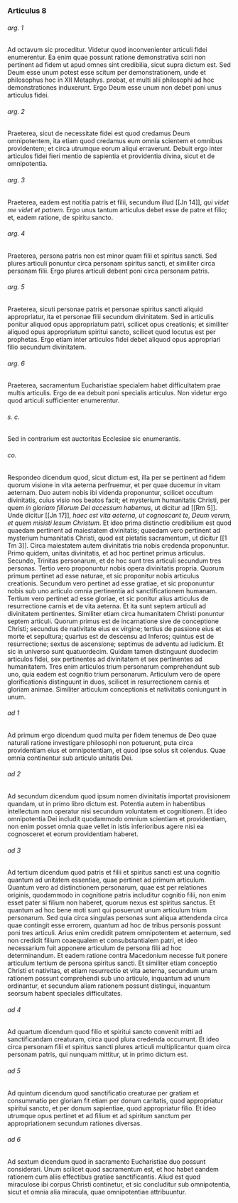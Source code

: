 ### Articulus 8

###### arg. 1
Ad octavum sic proceditur. Videtur quod inconvenienter articuli fidei enumerentur. Ea enim quae possunt ratione demonstrativa sciri non pertinent ad fidem ut apud omnes sint credibilia, sicut supra dictum est. Sed Deum esse unum potest esse scitum per demonstrationem, unde et philosophus hoc in XII Metaphys. probat, et multi alii philosophi ad hoc demonstrationes induxerunt. Ergo Deum esse unum non debet poni unus articulus fidei.

###### arg. 2
Praeterea, sicut de necessitate fidei est quod credamus Deum omnipotentem, ita etiam quod credamus eum omnia scientem et omnibus providentem; et circa utrumque eorum aliqui erraverunt. Debuit ergo inter articulos fidei fieri mentio de sapientia et providentia divina, sicut et de omnipotentia.

###### arg. 3
Praeterea, eadem est notitia patris et filii, secundum illud [[Jn 14]], *qui videt me videt et patrem*. Ergo unus tantum articulus debet esse de patre et filio; et, eadem ratione, de spiritu sancto.

###### arg. 4
Praeterea, persona patris non est minor quam filii et spiritus sancti. Sed plures articuli ponuntur circa personam spiritus sancti, et similiter circa personam filii. Ergo plures articuli debent poni circa personam patris.

###### arg. 5
Praeterea, sicuti personae patris et personae spiritus sancti aliquid appropriatur, ita et personae filii secundum divinitatem. Sed in articulis ponitur aliquod opus appropriatum patri, scilicet opus creationis; et similiter aliquod opus appropriatum spiritui sancto, scilicet quod locutus est per prophetas. Ergo etiam inter articulos fidei debet aliquod opus appropriari filio secundum divinitatem.

###### arg. 6
Praeterea, sacramentum Eucharistiae specialem habet difficultatem prae multis articulis. Ergo de ea debuit poni specialis articulus. Non videtur ergo quod articuli sufficienter enumerentur.

###### s. c.
Sed in contrarium est auctoritas Ecclesiae sic enumerantis.

###### co.
Respondeo dicendum quod, sicut dictum est, illa per se pertinent ad fidem quorum visione in vita aeterna perfruemur, et per quae ducemur in vitam aeternam. Duo autem nobis ibi videnda proponuntur, scilicet occultum divinitatis, cuius visio nos beatos facit; et mysterium humanitatis Christi, per quem *in gloriam filiorum Dei accessum habemus*, ut dicitur ad [[Rm 5]]. Unde dicitur [[Jn 17]], *haec est vita aeterna, ut cognoscant te, Deum verum, et quem misisti Iesum Christum*. Et ideo prima distinctio credibilium est quod quaedam pertinent ad maiestatem divinitatis; quaedam vero pertinent ad mysterium humanitatis Christi, quod est pietatis sacramentum, ut dicitur [[1 Tm 3]]. Circa maiestatem autem divinitatis tria nobis credenda proponuntur. Primo quidem, unitas divinitatis, et ad hoc pertinet primus articulus. Secundo, Trinitas personarum, et de hoc sunt tres articuli secundum tres personas. Tertio vero proponuntur nobis opera divinitatis propria. Quorum primum pertinet ad esse naturae, et sic proponitur nobis articulus creationis. Secundum vero pertinet ad esse gratiae, et sic proponuntur nobis sub uno articulo omnia pertinentia ad sanctificationem humanam. Tertium vero pertinet ad esse gloriae, et sic ponitur alius articulus de resurrectione carnis et de vita aeterna. Et ita sunt septem articuli ad divinitatem pertinentes. Similiter etiam circa humanitatem Christi ponuntur septem articuli. Quorum primus est de incarnatione sive de conceptione Christi; secundus de nativitate eius ex virgine; tertius de passione eius et morte et sepultura; quartus est de descensu ad Inferos; quintus est de resurrectione; sextus de ascensione; septimus de adventu ad iudicium. Et sic in universo sunt quatuordecim. Quidam tamen distinguunt duodecim articulos fidei, sex pertinentes ad divinitatem et sex pertinentes ad humanitatem. Tres enim articulos trium personarum comprehendunt sub uno, quia eadem est cognitio trium personarum. Articulum vero de opere glorificationis distinguunt in duos, scilicet in resurrectionem carnis et gloriam animae. Similiter articulum conceptionis et nativitatis coniungunt in unum.

###### ad 1
Ad primum ergo dicendum quod multa per fidem tenemus de Deo quae naturali ratione investigare philosophi non potuerunt, puta circa providentiam eius et omnipotentiam, et quod ipse solus sit colendus. Quae omnia continentur sub articulo unitatis Dei.

###### ad 2
Ad secundum dicendum quod ipsum nomen divinitatis importat provisionem quandam, ut in primo libro dictum est. Potentia autem in habentibus intellectum non operatur nisi secundum voluntatem et cognitionem. Et ideo omnipotentia Dei includit quodammodo omnium scientiam et providentiam, non enim posset omnia quae vellet in istis inferioribus agere nisi ea cognosceret et eorum providentiam haberet.

###### ad 3
Ad tertium dicendum quod patris et filii et spiritus sancti est una cognitio quantum ad unitatem essentiae, quae pertinet ad primum articulum. Quantum vero ad distinctionem personarum, quae est per relationes originis, quodammodo in cognitione patris includitur cognitio filii, non enim esset pater si filium non haberet, quorum nexus est spiritus sanctus. Et quantum ad hoc bene moti sunt qui posuerunt unum articulum trium personarum. Sed quia circa singulas personas sunt aliqua attendenda circa quae contingit esse errorem, quantum ad hoc de tribus personis possunt poni tres articuli. Arius enim credidit patrem omnipotentem et aeternum, sed non credidit filium coaequalem et consubstantialem patri, et ideo necessarium fuit apponere articulum de persona filii ad hoc determinandum. Et eadem ratione contra Macedonium necesse fuit ponere articulum tertium de persona spiritus sancti. Et similiter etiam conceptio Christi et nativitas, et etiam resurrectio et vita aeterna, secundum unam rationem possunt comprehendi sub uno articulo, inquantum ad unum ordinantur, et secundum aliam rationem possunt distingui, inquantum seorsum habent speciales difficultates.

###### ad 4
Ad quartum dicendum quod filio et spiritui sancto convenit mitti ad sanctificandam creaturam, circa quod plura credenda occurrunt. Et ideo circa personam filii et spiritus sancti plures articuli multiplicantur quam circa personam patris, qui nunquam mittitur, ut in primo dictum est.

###### ad 5
Ad quintum dicendum quod sanctificatio creaturae per gratiam et consummatio per gloriam fit etiam per donum caritatis, quod appropriatur spiritui sancto, et per donum sapientiae, quod appropriatur filio. Et ideo utrumque opus pertinet et ad filium et ad spiritum sanctum per appropriationem secundum rationes diversas.

###### ad 6
Ad sextum dicendum quod in sacramento Eucharistiae duo possunt considerari. Unum scilicet quod sacramentum est, et hoc habet eandem rationem cum aliis effectibus gratiae sanctificantis. Aliud est quod miraculose ibi corpus Christi continetur, et sic concluditur sub omnipotentia, sicut et omnia alia miracula, quae omnipotentiae attribuuntur.

